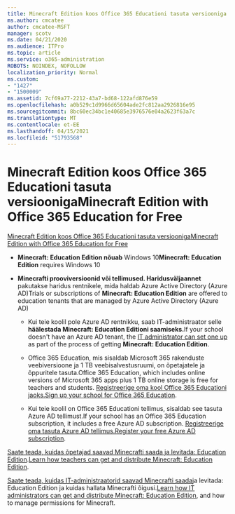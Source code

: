 ```yaml
---
title: Minecraft Edition koos Office 365 Educationi tasuta versiooniga
ms.author: cmcatee
author: cmcatee-MSFT
manager: scotv
ms.date: 04/21/2020
ms.audience: ITPro
ms.topic: article
ms.service: o365-administration
ROBOTS: NOINDEX, NOFOLLOW
localization_priority: Normal
ms.custom:
- "1427"
- "1500009"
ms.assetid: 7cf69a77-2212-43a7-bd68-122afd876e59
ms.openlocfilehash: a0b529c1d9966d65604ade2fc812aa2926816e95
ms.sourcegitcommit: 8bc60ec34bc1e40685e3976576e04a2623f63a7c
ms.translationtype: MT
ms.contentlocale: et-EE
ms.lasthandoff: 04/15/2021
ms.locfileid: "51793568"
---
```

# <a name="minecraft-edition-with-office-365-education-for-free"></a><span data-ttu-id="1fe56-102">Minecraft Edition koos Office 365 Educationi tasuta versiooniga</span><span class="sxs-lookup"><span data-stu-id="1fe56-102">Minecraft Edition with Office 365 Education for Free</span></span>

[<span data-ttu-id="1fe56-103">Minecraft Edition koos Office 365 Educationi tasuta versiooniga</span><span class="sxs-lookup"><span data-stu-id="1fe56-103">Minecraft Edition with Office 365 Education for Free</span></span>](https://docs.microsoft.com/education/windows/get-minecraft-for-education)
  
- <span data-ttu-id="1fe56-104">**Minecraft: Education Edition nõuab** Windows 10</span><span class="sxs-lookup"><span data-stu-id="1fe56-104">**Minecraft: Education Edition** requires Windows 10</span></span>

- <span data-ttu-id="1fe56-105">**Minecrafti prooviversioonid või tellimused. Haridusväljaannet** pakutakse haridus rentnikele, mida haldab Azure Active Directory (Azure AD)</span><span class="sxs-lookup"><span data-stu-id="1fe56-105">Trials or subscriptions of **Minecraft: Education Edition** are offered to education tenants that are managed by Azure Active Directory (Azure AD)</span></span>

  - <span data-ttu-id="1fe56-106">Kui teie koolil pole Azure AD [](https://docs.microsoft.com/education/windows/school-get-minecraft) rentnikku, saab IT-administraator selle **häälestada Minecraft: Education Editioni saamiseks.**</span><span class="sxs-lookup"><span data-stu-id="1fe56-106">If your school doesn't have an Azure AD tenant, the [IT administrator can set one up](https://docs.microsoft.com/education/windows/school-get-minecraft) as part of the process of getting **Minecraft: Education Edition**.</span></span>

  - <span data-ttu-id="1fe56-107">Office 365 Education, mis sisaldab Microsoft 365 rakenduste veebiversioone ja 1 TB veebisalvestusruumi, on õpetajatele ja õppuritele tasuta.</span><span class="sxs-lookup"><span data-stu-id="1fe56-107">Office 365 Education, which includes online versions of Microsoft 365 apps plus 1 TB online storage is free for teachers and students.</span></span> <span data-ttu-id="1fe56-108">[Registreerige oma kool Office 365 Educationi jaoks.](https://www.microsoft.com/education/products/office)</span><span class="sxs-lookup"><span data-stu-id="1fe56-108">[Sign up your school for Office 365 Education](https://www.microsoft.com/education/products/office).</span></span>

  - <span data-ttu-id="1fe56-109">Kui teie koolil on Office 365 Educationi tellimus, sisaldab see tasuta Azure AD tellimust.</span><span class="sxs-lookup"><span data-stu-id="1fe56-109">If your school has an Office 365 Education subscription, it includes a free Azure AD subscription.</span></span> <span data-ttu-id="1fe56-110">[Registreerige oma tasuta Azure AD tellimus.](https://msdn.microsoft.com/library/windows/hardware/mt703369%28v=vs.85%29.aspx)</span><span class="sxs-lookup"><span data-stu-id="1fe56-110">[Register your free Azure AD subscription](https://msdn.microsoft.com/library/windows/hardware/mt703369%28v=vs.85%29.aspx).</span></span>

<span data-ttu-id="1fe56-111">[Saate teada, kuidas õpetajad saavad Minecrafti saada ja levitada: Education Edition](https://docs.microsoft.com/education/windows/teacher-get-minecraft).</span><span class="sxs-lookup"><span data-stu-id="1fe56-111">[Learn how teachers can get and distribute Minecraft: Education Edition](https://docs.microsoft.com/education/windows/teacher-get-minecraft).</span></span>
  
<span data-ttu-id="1fe56-112">[Saate teada, kuidas IT-administraatorid saavad Minecrafti saada](https://docs.microsoft.com/education/windows/school-get-minecraft)ja levitada: Education Edition ja kuidas hallata Minecrafti õigusi.</span><span class="sxs-lookup"><span data-stu-id="1fe56-112">[Learn how IT administrators can get and distribute Minecraft: Education Edition](https://docs.microsoft.com/education/windows/school-get-minecraft), and how to manage permissions for Minecraft.</span></span>